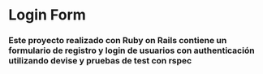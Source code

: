 # Login Form

<h3>Este proyecto realizado con Ruby on Rails contiene un formulario de registro y login de usuarios con authenticación utilizando devise y pruebas 
de test con rspec</h3>
